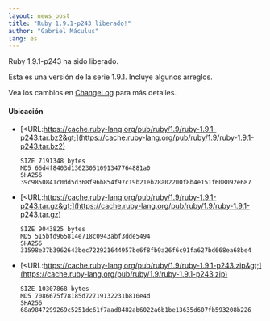 ```yaml
---
layout: news_post
title: "Ruby 1.9.1-p243 liberado!"
author: "Gabriel Máculus"
lang: es
---
```


Ruby 1.9.1-p243 ha sido liberado.

Esta es una versión de la serie 1.9.1. Incluye algunos arreglos.

Vea los cambios en [ChangeLog][1] para más detalles.

#### Ubicación

* [&lt;URL:https://cache.ruby-lang.org/pub/ruby/1.9/ruby-1.9.1-p243.tar.bz2&gt;](https://cache.ruby-lang.org/pub/ruby/1.9/ruby-1.9.1-p243.tar.bz2)

      SIZE 7191348 bytes
      MD5 66d4f8403d13623051091347764881a0
      SHA256 39c9850841c0dd5d368f96b854f97c19b21eb28a02200f8b4e151f608092e687

* [&lt;URL:https://cache.ruby-lang.org/pub/ruby/1.9/ruby-1.9.1-p243.tar.gz&gt;](https://cache.ruby-lang.org/pub/ruby/1.9/ruby-1.9.1-p243.tar.gz)

      SIZE 9043825 bytes
      MD5 515bfd965814e718c0943abf3dde5494
      SHA256 31598e37b3962643bec722921644957be6f8fb9a26f6c91fa627bd668ea68be4

* [&lt;URL:https://cache.ruby-lang.org/pub/ruby/1.9/ruby-1.9.1-p243.zip&gt;](https://cache.ruby-lang.org/pub/ruby/1.9/ruby-1.9.1-p243.zip)

      SIZE 10307868 bytes
      MD5 7086675f78185d72719132231b810e4d
      SHA256 68a9847299269c5251dc61f7aad8482ab6022a6b1be13635d607fb593208b226



[1]: http://svn.ruby-lang.org/repos/ruby/branches/ruby_1_9_1/ChangeLog
